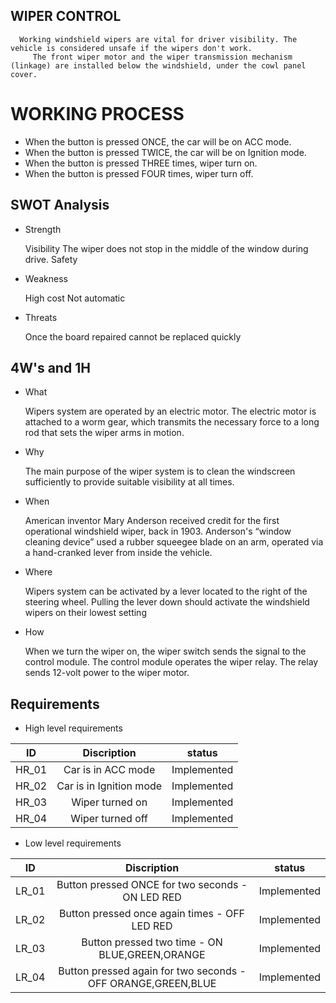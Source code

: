 ## WIPER CONTROL

      Working windshield wipers are vital for driver visibility. The vehicle is considered unsafe if the wipers don't work.
         The front wiper motor and the wiper transmission mechanism (linkage) are installed below the windshield, under the cowl panel cover.

# WORKING PROCESS
*   When the button is pressed ONCE, the car will be on ACC mode.
*   When the button is pressed TWICE, the car will be on Ignition mode.
*   When the button is pressed THREE times, wiper turn on.
*   When the button is pressed FOUR times, wiper turn off.

## SWOT Analysis

*   Strength
 
    Visibility
    The wiper does not stop in the middle of the window during drive.
    Safety
       
*   Weakness
      
    High cost
    Not automatic

*   Threats

    Once the board repaired cannot be replaced quickly
    
## 4W's and 1H

*   What
        
     Wipers system are operated by an electric motor. The electric motor is attached to a worm gear, 
     which transmits the necessary force to a long rod that sets the wiper arms in motion.

*   Why
 
     The main purpose of the wiper system is to clean the windscreen sufficiently to provide suitable visibility at all times.

*   When

     American inventor Mary Anderson received credit for the first operational windshield wiper, back in 1903. Anderson's “window cleaning device” used a rubber squeegee blade on an arm, operated via a hand-cranked lever from inside the vehicle.

*   Where
     
     Wipers system can be activated by a lever located to the right of the steering wheel. Pulling the lever down should activate the windshield wipers on their lowest setting

*   How

     When we turn the wiper on, the wiper switch sends the signal to the control module. The control module operates the wiper relay. The relay sends 12-volt power to the wiper motor.

## Requirements

*   High level requirements

|ID	|Discription|	status|
|:--------:|:---------:|:------:|
|HR_01|	Car is in ACC mode|	Implemented|
|HR_02| Car is in Ignition mode|	Implemented|
|HR_03| Wiper turned on|Implemented|
|HR_04|	Wiper turned off|Implemented|

*   Low level requirements

|ID|	Discription|	status|
|:--------:|:---------:|:------:|
|LR_01|	Button pressed ONCE for two seconds - ON LED RED	|Implemented|
|LR_02|Button pressed once again times - OFF LED RED	|Implemented|
|LR_03|Button pressed two time - ON BLUE,GREEN,ORANGE	|Implemented|
|LR_04	|Button pressed again for two seconds - OFF ORANGE,GREEN,BLUE	|Implemented|
